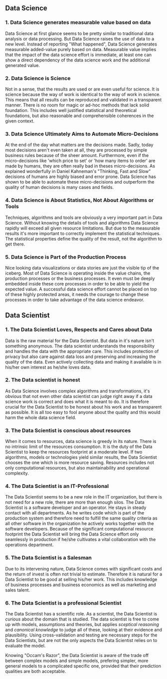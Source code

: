 ## Data Science

### 1. Data Science generates measurable value based on data

Data Science at first glance seems to be pretty similar to traditional data analysis or data processing. But Data Science raises the use of data to a new level. Instead of reporting "What happened", Data Science generates measurable added-value purely based on data. Measurable value implies that the impact of the data science effort is immediate, at least one can show a direct dependency of the data science work and the additional generated value.

### 2. Data Science is Science

Not in a sense, that the results are used or are even useful for science. It is science because the way of work is identical to the way of work in science. This means that all results can be reproduced and validated in a transparent manner. There is no room for magic or ad-hoc methods that lack solid foundation. This includes well justified statistical and theoretical foundations, but also reasonable and comprehensible coherences in the given context.

### 3. Data Science Ultimately Aims to Automate Micro-Decisions

At the end of the day what matters are the decisions made. Sadly, today most decisions aren't even taken at all, they are processed by simple business rules because of the sheer amount. Furthermore, even if the micro-decisions like 'which price to set' or 'how many items to order' are made by humans, they are often really bad in theses micro-decisions. As explained wonderfully in Daniel Kahneman's "Thinking, Fast and Slow" decisions of humans are highly biased and error prone. Data Science has shown to be able to automate these micro-decisions and outperform the quality of human decisions is many cases and fields.

### 4. Data Science is About Statistics, Not About Algorithms or Tools

Techniques, algorithms and tools are obviously a very important part in Data Science. Without knowing the details of tools and algorithms Data Science rapidly will exceed all given resource limitations. But due to the measurable results it's more important to correctly implement the statistical techniques. The statistical properties define the quality of the result, not the algorithm to get there.

### 5. Data Science is Part of the Production Process

Nice looking data visualizations or data stories are just the visible tip of the iceberg. Most of Data Science is operating inside the value chains, the production processes or the business processes. It even must be deeply embedded inside these core processes in order to be able to yield the expected value. A successful data science effort cannot be placed on top of these highly protected areas, it needs the courage to change these processes in order to take advantage of the data science endeavor.

## Data Scientist

### 1. The Data Scientist Loves, Respects and Cares about Data

Data is the raw material for the Data Scientist. But data in it's nature isn't something anonymous. The data scientist understands the responsibility and handles the data with the appropriate care. This includes protection of privacy but also care against data loss and preserving and increasing the quality of the data. Even actively collecting data and making it available is in his/her own interest as he/she loves data.

### 2. The Data scientist is honest

As Data Science involves complex algorithms and transformations, it's obvious that not even other data scientist can judge right away if a data science work is correct and does what it is meant to do. It is therefore crucial for the Data Scientist to be honest about his work and as transparent as possible. It is all too easy to fool anyone about the quality and this would harm the whole data science field.

### 3. The Data Scientist is conscious about resources

When it comes to resources, data science is greedy in its nature. There is no intrinsic limit of the resources consumption. It is the duty of the Data Scientist to keep the resources footprint at a moderate level. If two algorithms, models or technologies yield similar results, the Data Scientist chooses the one which is more resource saving. Resources includes not only computational resources, but also maintainability and operational complexity. 

### 4. The Data Scientist is an IT-Professional

The Data Scientist seems to be a new role in the IT organization, but there is not need for a new role, there are more than enough silos. The Data Scientist is a software developer and an operator. He stays in steady contact with all departments. As he writes code which is part of the production system and therefore need to fulfill the same quality criteria as all other software in the organization he actively works together with the software developers. Because of the significant computational resource footprint the Data Scientist will bring the Data Science effort only seamlessly in production if he/she cultivates a vital collaboration with the operations department. 

### 5. The Data Scientist is a Salesman

Due to its intervening nature, Data Science comes with significant costs and the return of invest is often not trivial to estimate. Therefore it is natural for a Data Scientist to be good at selling his/her work. This includes knowledge of business processes and business economics as well as marketing and sales talent. 

### 6. The Data Scientist is a professional Scientist

The Data Scientist has a scientific role. As a scientist, the Data Scientist is *curious* about the domain that is studied. The data scientist is free to come up with models, assumptions and theories, but applies *sceptical reasoning* and *canonical knowledge* to judge all of these, looking at their evidence and plausibility. Using cross-validation and testing are necessary steps for the Data Scientists, but are not the only aspects the Data Scientist relies on to evaluate the model.

Knowing "Occam's Razor", the Data Scientist is aware of the trade off between complex models and simple models, prefering simpler, more general models to a complicated specific one, provided that their prediction qualities are both acceptable.
